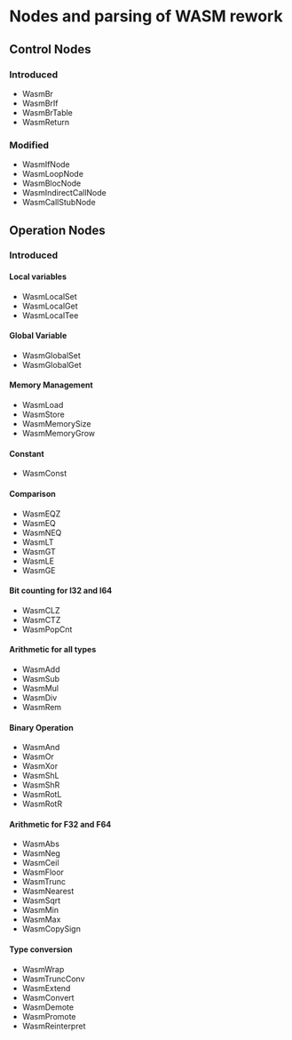 # Nodes and parsing of WASM rework

## Control Nodes

### Introduced

- WasmBr
- WasmBrIf
- WasmBrTable
- WasmReturn

### Modified

- WasmIfNode
- WasmLoopNode
- WasmBlocNode
- WasmIndirectCallNode
- WasmCallStubNode

## Operation Nodes

### Introduced

#### Local variables
- WasmLocalSet
- WasmLocalGet
- WasmLocalTee

#### Global Variable
- WasmGlobalSet
- WasmGlobalGet

#### Memory Management
- WasmLoad
- WasmStore
- WasmMemorySize
- WasmMemoryGrow

#### Constant
- WasmConst

#### Comparison
- WasmEQZ
- WasmEQ
- WasmNEQ
- WasmLT
- WasmGT
- WasmLE
- WasmGE

#### Bit counting for I32 and I64
- WasmCLZ
- WasmCTZ
- WasmPopCnt

#### Arithmetic for all types
- WasmAdd
- WasmSub
- WasmMul
- WasmDiv
- WasmRem

#### Binary Operation
- WasmAnd
- WasmOr
- WasmXor
- WasmShL
- WasmShR
- WasmRotL
- WasmRotR

#### Arithmetic for F32 and F64
- WasmAbs
- WasmNeg
- WasmCeil
- WasmFloor
- WasmTrunc
- WasmNearest
- WasmSqrt
- WasmMin
- WasmMax
- WasmCopySign

#### Type conversion
- WasmWrap
- WasmTruncConv
- WasmExtend
- WasmConvert
- WasmDemote
- WasmPromote
- WasmReinterpret
